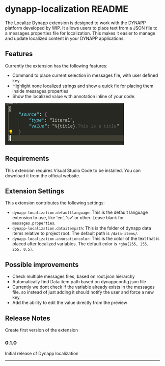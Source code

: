 # dynapp-localization README
The Localize Dynapp extension is designed to work with the DYNAPP platform developed by WIP. It allows users to place text from a JSON file to a messages.properties file for localization. This makes it easier to manage and update localized content in your DYNAPP applications.

## Features
Currently the extension has the following features:
- Command to place current selection in messages file, with user defined key
- Highlight none localized strings and show a quick fix for placing them inside messages.properties 
- Show the localized value with annotation inline of your code:

![image of text annotations](images/image.png)

## Requirements

This extension requires Visual Studio Code to be installed. You can download it from the official website.

## Extension Settings


This extension contributes the following settings:

* `dynapp-localization.defaultlanguage`: This is the default language extension to use, like 'en', 'sv' or other. Leave blank for `messages.properties`.
* `dynapp-localization.dataitempath`: This is the folder of dynapp data items relative to project root. The default path is `/data-items/`.
* `dynapp-localization.annotationcolor`: This is the color of the text that is placed after localized variables. The default color is `rgba(255, 255, 255, 0.5)`.


## Possible improvements

- Check multiple messages files, based on root.json hierarchy
- Automatically find Data item path based on dynappconfig.json file 
- Currently we dont check if the variable already exists in the messages file. so instead of just adding it should notify the  user and force a new key.
- Add the ability to edit the value directly from the  preview

## Release Notes

Create first version of the extension

### 0.1.0

Initial release of Dynapp localization


-----------------------------------------------------------------------------------------------------------

